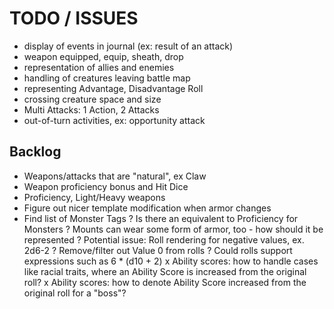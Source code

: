 # TODO / ISSUES

- display of events in journal (ex: result of an attack)
- weapon equipped, equip, sheath, drop
- representation of allies and enemies
- handling of creatures leaving battle map
- representing Advantage, Disadvantage Roll
- crossing creature space and size 
- Multi Attacks: 1 Action, 2 Attacks
- out-of-turn activities, ex: opportunity attack

## Backlog

- Weapons/attacks that are "natural", ex Claw
- Weapon proficiency bonus and Hit Dice
- Proficiency, Light/Heavy weapons
- Figure out nicer template modification when armor changes
- Find list of Monster Tags
? Is there an equivalent to Proficiency for Monsters
? Mounts can wear some form of armor, too - how should it be represented
? Potential issue: Roll rendering for negative values, ex. 2d6-2
? Remove/filter out Value 0 from rolls
? Could rolls support expressions such as 6 * (d10 + 2)
x Ability scores: how to handle cases like racial traits, where an Ability Score is increased from the original roll?
x Ability scores: how to denote Ability Score increased from the original roll for a "boss"?
